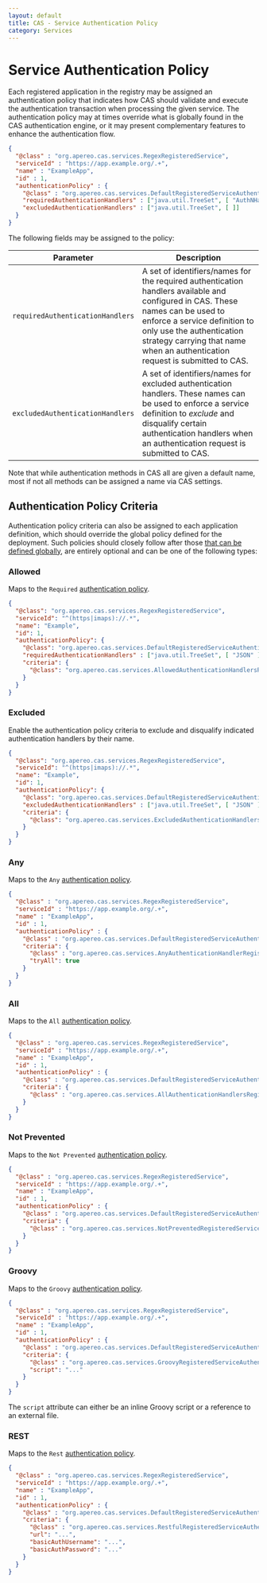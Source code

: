 ```yaml
---
layout: default
title: CAS - Service Authentication Policy
category: Services
---
```


# Service Authentication Policy

Each registered application in the registry may be assigned an authentication policy that indicates how CAS should validate and execute the authentication transaction when processing the given service. The authentication policy may at times override what is globally found in the CAS authentication engine, or it may present complementary features to enhance the authentication flow.

```json
{
  "@class" : "org.apereo.cas.services.RegexRegisteredService",
  "serviceId" : "https://app.example.org/.+",
  "name" : "ExampleApp",
  "id" : 1,
  "authenticationPolicy" : {
    "@class" : "org.apereo.cas.services.DefaultRegisteredServiceAuthenticationPolicy",  
    "requiredAuthenticationHandlers" : ["java.util.TreeSet", [ "AuthNHandlerName" ]],
    "excludedAuthenticationHandlers" : ["java.util.TreeSet", [ ]]
  }
}
```

The following fields may be assigned to the policy:

| Parameter                        | Description                                                                                                                                                                                                                                                                 |
| -------------------------------- | --------------------------------------------------------------------------------------------------------------------------------------------------------------------------------------------------------------------------------------------------------------------------- |
| `requiredAuthenticationHandlers` | A set of identifiers/names for the required authentication handlers available and configured in CAS. These names can be used to enforce a service definition to only use the authentication strategy carrying that name when an authentication request is submitted to CAS. |
| `excludedAuthenticationHandlers` | A set of identifiers/names for excluded authentication handlers. These names can be used to enforce a service definition to *exclude* and disqualify certain authentication handlers when an authentication request is submitted to CAS.                                    |

Note that while authentication methods in CAS all are given a default name, most if not all methods can be assigned a name via CAS settings.

## Authentication Policy Criteria

Authentication policy criteria can also be assigned to each application definition, which should override the global policy defined for the deployment. Such policies should closely follow after those [that can be defined globally](../installation/Configuring-Authentication-Components.html#authentication-policy), are entirely optional and can be one of the following types:

### Allowed

Maps to the `Required` [authentication policy](../configuration/Configuration-Properties.html#required).

```json
{
  "@class": "org.apereo.cas.services.RegexRegisteredService",
  "serviceId": "^(https|imaps)://.*",
  "name": "Example",
  "id": 1,
  "authenticationPolicy": {
    "@class": "org.apereo.cas.services.DefaultRegisteredServiceAuthenticationPolicy",
    "requiredAuthenticationHandlers" : ["java.util.TreeSet", [ "JSON" ]],
    "criteria": {
      "@class": "org.apereo.cas.services.AllowedAuthenticationHandlersRegisteredServiceAuthenticationPolicyCriteria"
    }
  }
}
```

### Excluded

Enable the authentication policy criteria to exclude and disqualify indicated authentication handlers by their name.

```json
{
  "@class": "org.apereo.cas.services.RegexRegisteredService",
  "serviceId": "^(https|imaps)://.*",
  "name": "Example",
  "id": 1,
  "authenticationPolicy": {
    "@class": "org.apereo.cas.services.DefaultRegisteredServiceAuthenticationPolicy",
    "excludedAuthenticationHandlers" : ["java.util.TreeSet", [ "JSON" ]],
    "criteria": {
      "@class": "org.apereo.cas.services.ExcludedAuthenticationHandlersRegisteredServiceAuthenticationPolicyCriteria"
    }
  }
}
```

### Any

Maps to the `Any` [authentication policy](../configuration/Configuration-Properties.html#authentication-policy).

```json
{
  "@class" : "org.apereo.cas.services.RegexRegisteredService",
  "serviceId" : "https://app.example.org/.+",
  "name" : "ExampleApp",
  "id" : 1,
  "authenticationPolicy" : {
    "@class" : "org.apereo.cas.services.DefaultRegisteredServiceAuthenticationPolicy",
    "criteria": {
      "@class" : "org.apereo.cas.services.AnyAuthenticationHandlerRegisteredServiceAuthenticationPolicyCriteria",
      "tryAll": true
    }
  }
}
```

### All

Maps to the `All` [authentication policy](../configuration/Configuration-Properties.html#authentication-policy).

```json
{
  "@class" : "org.apereo.cas.services.RegexRegisteredService",
  "serviceId" : "https://app.example.org/.+",
  "name" : "ExampleApp",
  "id" : 1,
  "authenticationPolicy" : {
    "@class" : "org.apereo.cas.services.DefaultRegisteredServiceAuthenticationPolicy",
    "criteria": {
      "@class" : "org.apereo.cas.services.AllAuthenticationHandlersRegisteredServiceAuthenticationPolicyCriteria"
    }
  }
}
```

### Not Prevented

Maps to the `Not Prevented` [authentication policy](../configuration/Configuration-Properties.html#authentication-policy).

```json
{
  "@class" : "org.apereo.cas.services.RegexRegisteredService",
  "serviceId" : "https://app.example.org/.+",
  "name" : "ExampleApp",
  "id" : 1,
  "authenticationPolicy" : {
    "@class" : "org.apereo.cas.services.DefaultRegisteredServiceAuthenticationPolicy",
    "criteria": {
      "@class" : "org.apereo.cas.services.NotPreventedRegisteredServiceAuthenticationPolicyCriteria"
    }
  }
}
```

### Groovy

Maps to the `Groovy` [authentication policy](../configuration/Configuration-Properties.html#authentication-policy).

```json
{
  "@class" : "org.apereo.cas.services.RegexRegisteredService",
  "serviceId" : "https://app.example.org/.+",
  "name" : "ExampleApp",
  "id" : 1,
  "authenticationPolicy" : {
    "@class" : "org.apereo.cas.services.DefaultRegisteredServiceAuthenticationPolicy",
    "criteria": {
      "@class" : "org.apereo.cas.services.GroovyRegisteredServiceAuthenticationPolicyCriteria",
      "script": "..."
    }
  }
}
```

The `script` attribute can either be an inline Groovy script or a reference to an external file.

### REST

 Maps to the `Rest` [authentication policy](../configuration/Configuration-Properties.html#authentication-policy).

```json
{
  "@class" : "org.apereo.cas.services.RegexRegisteredService",
  "serviceId" : "https://app.example.org/.+",
  "name" : "ExampleApp",
  "id" : 1,
  "authenticationPolicy" : {
    "@class" : "org.apereo.cas.services.DefaultRegisteredServiceAuthenticationPolicy",
    "criteria": {
      "@class" : "org.apereo.cas.services.RestfulRegisteredServiceAuthenticationPolicyCriteria",
      "url": "...",
      "basicAuthUsername": "...",
      "basicAuthPassword": "..."
    }
  }
}
```
